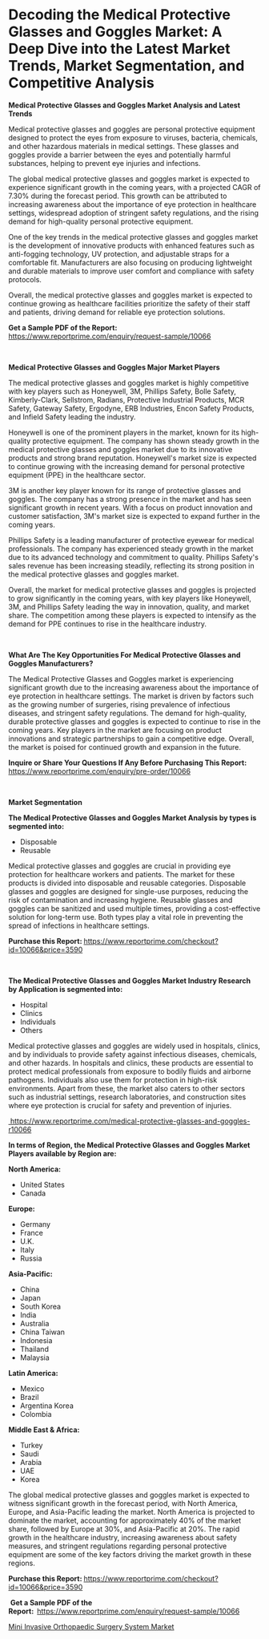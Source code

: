 <p><h1>Decoding the Medical Protective Glasses and Goggles Market: A Deep Dive into the Latest Market Trends, Market Segmentation, and Competitive Analysis</h1></p><p><strong>Medical Protective Glasses and Goggles Market Analysis and Latest Trends</strong></p>
<p><p>Medical protective glasses and goggles are personal protective equipment designed to protect the eyes from exposure to viruses, bacteria, chemicals, and other hazardous materials in medical settings. These glasses and goggles provide a barrier between the eyes and potentially harmful substances, helping to prevent eye injuries and infections.</p><p>The global medical protective glasses and goggles market is expected to experience significant growth in the coming years, with a projected CAGR of 7.30% during the forecast period. This growth can be attributed to increasing awareness about the importance of eye protection in healthcare settings, widespread adoption of stringent safety regulations, and the rising demand for high-quality personal protective equipment.</p><p>One of the key trends in the medical protective glasses and goggles market is the development of innovative products with enhanced features such as anti-fogging technology, UV protection, and adjustable straps for a comfortable fit. Manufacturers are also focusing on producing lightweight and durable materials to improve user comfort and compliance with safety protocols.</p><p>Overall, the medical protective glasses and goggles market is expected to continue growing as healthcare facilities prioritize the safety of their staff and patients, driving demand for reliable eye protection solutions.</p></p>
<p><strong>Get a Sample PDF of the Report:&nbsp;</strong> <a href="https://www.reportprime.com/enquiry/request-sample/10066">https://www.reportprime.com/enquiry/request-sample/10066</a></p>
<p>&nbsp;</p>
<p><strong>Medical Protective Glasses and Goggles Major Market Players</strong></p>
<p><p>The medical protective glasses and goggles market is highly competitive with key players such as Honeywell, 3M, Phillips Safety, Bolle Safety, Kimberly-Clark, Sellstrom, Radians, Protective Industrial Products, MCR Safety, Gateway Safety, Ergodyne, ERB Industries, Encon Safety Products, and Infield Safety leading the industry.</p><p>Honeywell is one of the prominent players in the market, known for its high-quality protective equipment. The company has shown steady growth in the medical protective glasses and goggles market due to its innovative products and strong brand reputation. Honeywell's market size is expected to continue growing with the increasing demand for personal protective equipment (PPE) in the healthcare sector.</p><p>3M is another key player known for its range of protective glasses and goggles. The company has a strong presence in the market and has seen significant growth in recent years. With a focus on product innovation and customer satisfaction, 3M's market size is expected to expand further in the coming years.</p><p>Phillips Safety is a leading manufacturer of protective eyewear for medical professionals. The company has experienced steady growth in the market due to its advanced technology and commitment to quality. Phillips Safety's sales revenue has been increasing steadily, reflecting its strong position in the medical protective glasses and goggles market.</p><p>Overall, the market for medical protective glasses and goggles is projected to grow significantly in the coming years, with key players like Honeywell, 3M, and Phillips Safety leading the way in innovation, quality, and market share. The competition among these players is expected to intensify as the demand for PPE continues to rise in the healthcare industry.</p></p>
<p>&nbsp;</p>
<p><strong>What Are The Key Opportunities For Medical Protective Glasses and Goggles Manufacturers?</strong></p>
<p><p>The Medical Protective Glasses and Goggles market is experiencing significant growth due to the increasing awareness about the importance of eye protection in healthcare settings. The market is driven by factors such as the growing number of surgeries, rising prevalence of infectious diseases, and stringent safety regulations. The demand for high-quality, durable protective glasses and goggles is expected to continue to rise in the coming years. Key players in the market are focusing on product innovations and strategic partnerships to gain a competitive edge. Overall, the market is poised for continued growth and expansion in the future.</p></p>
<p><strong>Inquire or Share Your Questions If Any Before Purchasing This Report:</strong> <a href="https://www.reportprime.com/enquiry/pre-order/10066">https://www.reportprime.com/enquiry/pre-order/10066</a></p>
<p>&nbsp;</p>
<p><strong>Market Segmentation</strong></p>
<p><strong>The Medical Protective Glasses and Goggles Market Analysis by types is segmented into:</strong></p>
<p><ul><li>Disposable</li><li>Reusable</li></ul></p>
<p><p>Medical protective glasses and goggles are crucial in providing eye protection for healthcare workers and patients. The market for these products is divided into disposable and reusable categories. Disposable glasses and goggles are designed for single-use purposes, reducing the risk of contamination and increasing hygiene. Reusable glasses and goggles can be sanitized and used multiple times, providing a cost-effective solution for long-term use. Both types play a vital role in preventing the spread of infections in healthcare settings.</p></p>
<p><strong>Purchase this Report:&nbsp;</strong><a href="https://www.reportprime.com/checkout?id=10066&price=3590">https://www.reportprime.com/checkout?id=10066&price=3590</a></p>
<p>&nbsp;</p>
<p><strong>The Medical Protective Glasses and Goggles Market Industry Research by Application is segmented into:</strong></p>
<p><ul><li>Hospital</li><li>Clinics</li><li>Individuals</li><li>Others</li></ul></p>
<p><p>Medical protective glasses and goggles are widely used in hospitals, clinics, and by individuals to provide safety against infectious diseases, chemicals, and other hazards. In hospitals and clinics, these products are essential to protect medical professionals from exposure to bodily fluids and airborne pathogens. Individuals also use them for protection in high-risk environments. Apart from these, the market also caters to other sectors such as industrial settings, research laboratories, and construction sites where eye protection is crucial for safety and prevention of injuries.</p></p>
<p><a href="https://www.reportprime.com/medical-protective-glasses-and-goggles-r10066">&nbsp;https://www.reportprime.com/medical-protective-glasses-and-goggles-r10066</a></p>
<p><strong>In terms of Region, the Medical Protective Glasses and Goggles Market Players available by Region are:</strong></p>
<p>
    <p> <strong> North America: </strong>
        <ul>
            <li>United States</li>
            <li>Canada</li>
        </ul>
        </p> 
    <p> <strong> Europe: </strong>
        <ul>
            <li>Germany</li>
            <li>France</li>
            <li>U.K.</li>
            <li>Italy</li>
            <li>Russia</li>
        </ul>
        </p> 
    <p> <strong> Asia-Pacific: </strong>
        <ul>
            <li>China</li>
            <li>Japan</li>
            <li>South Korea</li>
            <li>India</li>
            <li>Australia</li>
            <li>China Taiwan</li>
            <li>Indonesia</li>
            <li>Thailand</li>
            <li>Malaysia</li>
        </ul>
        </p> 
    <p> <strong> Latin America: </strong>
        <ul>
            <li>Mexico</li>
            <li>Brazil</li>
            <li>Argentina Korea</li>
            <li>Colombia</li>
        </ul>
        </p> 
    <p> <strong> Middle East & Africa: </strong>
        <ul>
            <li>Turkey</li>
            <li>Saudi</li>
            <li>Arabia</li>
            <li>UAE</li>
            <li>Korea</li>
        </ul>
    </p>
    </p>
<p><p>The global medical protective glasses and goggles market is expected to witness significant growth in the forecast period, with North America, Europe, and Asia-Pacific leading the market. North America is projected to dominate the market, accounting for approximately 40% of the market share, followed by Europe at 30%, and Asia-Pacific at 20%. The rapid growth in the healthcare industry, increasing awareness about safety measures, and stringent regulations regarding personal protective equipment are some of the key factors driving the market growth in these regions.</p></p>
<p><strong>Purchase this Report: </strong><a href="https://www.reportprime.com/checkout?id=10066&price=3590">https://www.reportprime.com/checkout?id=10066&price=3590</a></p>
<p>&nbsp;<strong>Get a Sample PDF of the Report:&nbsp;&nbsp;</strong><a href="https://www.reportprime.com/enquiry/request-sample/10066">https://www.reportprime.com/enquiry/request-sample/10066</a></p>
<p><strong></strong></p>
<p><p><a href="https://github.com/RoccoManning/Market-Research-Report-List-4/blob/main/mini-invasive-orthopaedic-surgery-system-market.md">Mini Invasive Orthopaedic Surgery System Market</a></p></p>
